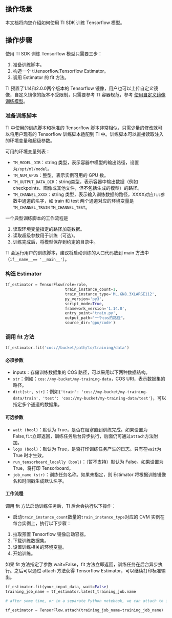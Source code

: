## 操作场景
本文档将向您介绍如何使用 TI SDK 训练 Tensorflow 模型。

## 操作步骤
使用 TI SDK 训练 Tensorflow 模型只需要三步：
1. 准备训练脚本。
2. 构造一个 ti.tensorflow.Tensorflow Estimator。
3. 调用 Estimator 的 fit 方法。

TI 预置了1.14和2.0.0两个版本的 Tensorflow 镜像，用户也可以上传自定义镜像，自定义镜像的版本不受限制，只需要参考 TI 容器规范，参考 [使用自定义镜像训练模型](https://cloud.tencent.com/document/product/851/40126)。

### 准备训练脚本
TI 中使用的训练脚本和标准的 Tensorflow 脚本非常相似，只需少量的修改就可以将用户现有的 Tensorflow 训练脚本适配到 TI 中。训练脚本可以直接读取注入的环境变量和超级参数。

可用的环境变量列表：
- `TM_MODEL_DIR`：string 类型，表示容器中模型的输出路径，设置为`/opt/ml/model`。
- `TM_NUM_GPUS`：整型，表示实例可用的 GPU 数。
- `TM_OUTPUT_DATA_DIR`：string类型，表示容器中输出数据（例如 checkpoints、图像或其他文件，但不包括生成的模型）的路径。
- `TM_CHANNEL_XXXX`：string 类型，表示输入训练数据的路径，XXXX对应`fit`参数中通道的名字，如 train 和 test 两个通道对应的环境变量是`TM_CHANNEL_TRAIN` `TM_CHANNEL_TEST`。

一个典型训练脚本的工作流程是
1. 读取环境变量指定的路径加载数据。
2. 读取超级参数用于训练（可选）。
3. 训练完成后，将模型保存到约定的目录中。

TI 会运行用户的训练脚本，建议将启动训练的入口代码放到 main 方法中（`if__name__== '__main__'`）。


### 构造 Estimator
```python
tf_estimator = TensorFlow(role=role,
                          train_instance_count=1,
                          train_instance_type='ML.GN8.3XLARGE112',
                          py_version='py3',
                          script_mode=True,
                          framework_version='1.14.0',
                          entry_point='train.py',
                          output_path="一个cos的路径"，
                          source_dir='gpu/code')

```



### 调用 fit 方法
```python
tf_estimator.fit('cos://bucket/path/to/training/data')
```

#### 必须参数
- inputs：存储训练数据集的 COS 路径，可以采用以下两种数据结构。
- `str`：例如：`cos://my-bucket/my-training-data`，COS URI，表示数据集的路径。
- `dict[str, str]`：例如`{'train': 'cos://my-bucket/my-training-data/train', 'test': 'cos://my-bucket/my-training-data/test'}`，可以指定多个通道的数据集。

#### 可选参数
- `wait (bool)`：默认为 True，是否在阻塞直到训练完成。如果设置为 False,`fit`立即返回，训练任务后台异步执行，后面仍可通过`attach`方法附加。
- `logs (bool)`：默认为 True，是否打印训练任务产生的日志。只有在`wait`为 True 时才生效。
- `run_tensorboard_locally (bool)`：（暂不支持）默认为 False。如果设置为 True，将打印 Tensorboard。
- `job_name (str)`：训练任务名称。如果未指定，则 Estimator 将根据训练镜像名和时间戳生成默认名字。

#### 工作流程
调用 fit 方法启动训练任务后，TI 后台会执行以下操作：
- 启动`train_instance_count`数量的`train_instance_type`对应的 CVM 实例在每台实例上，执行以下步骤：
1. 拉取预置 Tensorflow 镜像启动容器。
2. 下载训练数据集。
3. 设置训练相关的环境变量。
4. 开始训练。

如果 fit 方法指定了参数 wait=False，fit 方法立即返回，训练任务在后台异步执行。之后可以通过 attach 方法获得 Tensorflow Estimator，可以继续打印标准输出。

```python
tf_estimator.fit(your_input_data, wait=False)
training_job_name = tf_estimator.latest_training_job.name

# after some time, or in a separate Python notebook, we can attach to it again.

tf_estimator = TensorFlow.attach(training_job_name=training_job_name)
```
